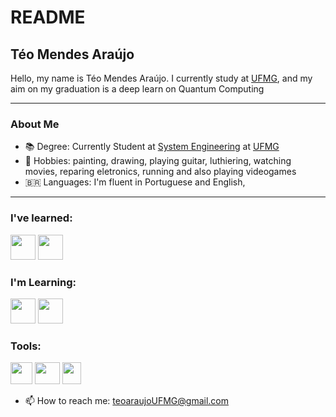 # README
## Téo Mendes Araújo 
Hello, my name is Téo Mendes Araújo. I currently study at [UFMG](https://ufmg.br/), and my aim on my graduation is a deep learn on Quantum Computing

---
### About Me
- 📚 Degree: Currently Student at [System Engineering](https://geesufmg.com/) at [UFMG](https://ufmg.br/) 
- 🎨 Hobbies: painting, drawing, playing guitar, luthiering, watching movies, reparing eletronics, running and also playing videogames
- 🇧🇷 Languages: I'm fluent in Portuguese and English,
---

### I've learned:
<img src="https://cdn.jsdelivr.net/gh/devicons/devicon@latest/icons/markdown/markdown-original.svg" width="40" height="40"/> <img src="https://cdn.jsdelivr.net/gh/devicons/devicon@latest/icons/latex/latex-original.svg" width="40" height="40"/>

### I'm Learning:
<img src="https://cdn.jsdelivr.net/gh/devicons/devicon@latest/icons/c/c-original.svg" width="40" height="40"/>  <img src="https://cdn.jsdelivr.net/gh/devicons/devicon@latest/icons/linux/linux-original.svg" width="40" height="40"/> 

### Tools: 
<img src="https://cdn.jsdelivr.net/gh/devicons/devicon@latest/icons/vscode/vscode-original.svg" width="35" height="35"/>    <img src="https://upload.wikimedia.org/wikipedia/commons/1/14/Zorin_Logomark.svg" width="40" height="35"/>  <img src="https://upload.wikimedia.org/wikipedia/commons/1/10/2023_Obsidian_logo.svg"  width="30" height="35"/>

- 📫 How to reach me: teoaraujoUFMG@gmail.com
